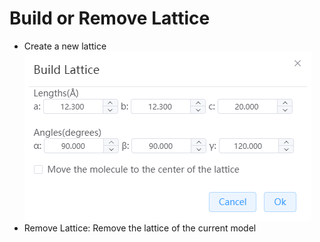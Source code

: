 # Build or Remove Lattice

- Create a new lattice
![](./nested/qstudio_manual_settings_newlattice.png)
- Remove Lattice: Remove the lattice of the current model